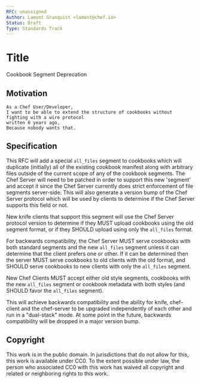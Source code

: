 ```yaml
---
RFC: unassigned
Author: Lamont Granquist <lamont@chef.io>
Status: Draft
Type: Standards Track
---
```


# Title

Cookbook Segment Deprecation

## Motivation

    As a Chef User/Developer,
    I want to be able to extend the structure of cookbooks without fighting with a wire protocol
    written 6 years ago,
    Because nobody wants that.

## Specification

This RFC will add a special `all_files` segment to cookbooks which will duplicate (initially)
all of the existing cookbook manifest along with arbitrary files outside of the current scope of
any of the cookbook segments.  The Chef Server will need to be patched in order to support this
new 'segment' and accept it since the Chef Server currently does strict enforcement of file
segments server-side.  This will also generate a version bump of the Chef Server protocol which
will be used by clients to determine if the Chef Server supports this field or not.

New knife clients that support this segment will use the Chef Server protocol version to determine
if they MUST upload cookbooks using the old segment format, or if they SHOULD upload using only
the `all_files` format.

For backwards compatibility, the Chef Server MUST serve cookbooks with both standard segments and the
new `all_files` segment unless it can determine that the client prefers one or other.  If it can
be determined then the server MUST serve cookbooks to old clients with the old format, and SHOULD
serve cookbooks to new clients with only the `all_files` segment.

New Chef Clients MUST accept either old style segments, cookbooks with the new `all_files` segment
or cookbook metadata with both styles (and SHOULD favor the `all_files` segment).

This will achieve backwards compatibility and the ability for knife, chef-client and the chef-server
to be upgraded independently of each other and run in a "dual-stack" mode.  At some point in the
future, backwards compatibility will be dropped in a major version bump.

## Copyright

This work is in the public domain. In jurisdictions that do not allow for this,
this work is available under CC0. To the extent possible under law, the person
who associated CC0 with this work has waived all copyright and related or
neighboring rights to this work.
